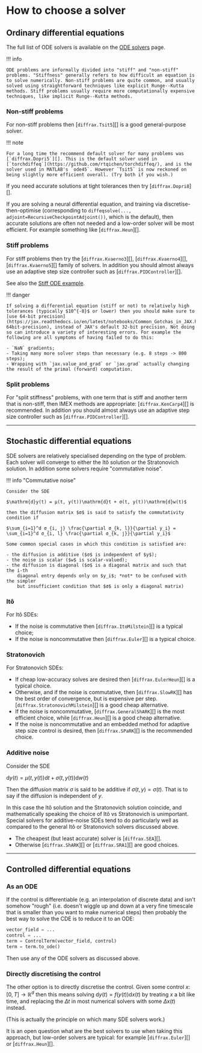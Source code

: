 # How to choose a solver

## Ordinary differential equations

The full list of ODE solvers is available on the [ODE solvers](../api/solvers/ode_solvers.md) page.

!!! info

    ODE problems are informally divided into "stiff" and "non-stiff" problems. "Stiffness" generally refers to how difficult an equation is to solve numerically. Non-stiff problems are quite common, and usually solved using straightforward techniques like explicit Runge--Kutta methods. Stiff problems usually require more computationally expensive techniques, like implicit Runge--Kutta methods.

### Non-stiff problems

For non-stiff problems then [`diffrax.Tsit5`][] is a good general-purpose solver.

!!! note
    
    For a long time the recommend default solver for many problems was [`diffrax.Dopri5`][]. This is the default solver used in [`torchdiffeq`](https://github.com/rtqichen/torchdiffeq/), and is the solver used in MATLAB's `ode45`. However `Tsit5` is now reckoned on being slightly more efficient overall. (Try both if you wish.)

If you need accurate solutions at tight tolerances then try [`diffrax.Dopri8`][].

If you are solving a neural differential equation, and training via discretise-then-optimise (corresponding to `diffeqsolve(..., adjoint=RecursiveCheckpointAdjoint())`, which is the default), then accurate solutions are often not needed and a low-order solver will be most efficient. For example something like [`diffrax.Heun`][].

### Stiff problems

For stiff problems then try the [`diffrax.Kvaerno3`][], [`diffrax.Kvaerno4`][], [`diffrax.Kvaerno5`][] family of solvers. In addition you should almost always use an adaptive step size controller such as [`diffrax.PIDController`][].

See also the [Stiff ODE example](../examples/stiff_ode.ipynb).

!!! danger

    If solving a differential equation (stiff or not) to relatively high tolerances (typically $10^{-8}$ or lower) then you should make sure to [use 64-bit precision](https://jax.readthedocs.io/en/latest/notebooks/Common_Gotchas_in_JAX.html#double-64bit-precision), instead of JAX's default 32-bit precision. Not doing so can introduce a variety of interesting errors. For example the following are all symptoms of having failed to do this:

    - `NaN` gradients;
    - Taking many more solver steps than necessary (e.g. 8 steps -> 800 steps);
    - Wrapping with `jax.value_and_grad` or `jax.grad` actually changing the result of the primal (forward) computation.

### Split problems

For "split stiffness" problems, with one term that is stiff and another term that is non-stiff, then IMEX methods are appropriate: [`diffrax.KenCarp4`][] is recommended. In addition you should almost always use an adaptive step size controller such as [`diffrax.PIDController`][].

---

## Stochastic differential equations

SDE solvers are relatively specialised depending on the type of problem. Each solver will converge to either the Itô solution or the Stratonovich solution. In addition some solvers require "commutative noise".

!!! info "Commutative noise"

    Consider the SDE

    $\mathrm{d}y(t) = μ(t, y(t))\mathrm{d}t + σ(t, y(t))\mathrm{d}w(t)$

    then the diffusion matrix $σ$ is said to satisfy the commutativity condition if

    $\sum_{i=1}^d σ_{i, j} \frac{\partial σ_{k, l}}{\partial y_i} = \sum_{i=1}^d σ_{i, l} \frac{\partial σ_{k, j}}{\partial y_i}$

    Some common special cases in which this condition is satisfied are:

    - the diffusion is additive ($σ$ is independent of $y$);
    - the noise is scalar ($w$ is scalar-valued);
    - the diffusion is diagonal ($σ$ is a diagonal matrix and such that the i-th
        diagonal entry depends only on $y_i$; *not* to be confused with the simpler
        but insufficient condition that $σ$ is only a diagonal matrix)

### Itô

For Itô SDEs:

- If the noise is commutative then [`diffrax.ItoMilstein`][] is a typical choice;
- If the noise is noncommutative then [`diffrax.Euler`][] is a typical choice.

### Stratonovich

For Stratonovich SDEs:

- If cheap low-accuracy solves are desired then [`diffrax.EulerHeun`][] is a typical choice.
- Otherwise, and if the noise is commutative, then [`diffrax.SlowRK`][] has the best order of convergence, but is expensive per step. [`diffrax.StratonovichMilstein`][] is a good cheap alternative.
- If the noise is noncommutative, [`diffrax.GeneralShARK`][] is the most efficient choice, while [`diffrax.Heun`][] is a good cheap alternative.
- If the noise is noncommutative and an embedded method for adaptive step size control is desired, then [`diffrax.SPaRK`][] is the recommended choice.

### Additive noise

Consider the SDE

$\mathrm{d}y(t) = μ(t, y(t))\mathrm{d}t + σ(t, y(t))\mathrm{d}w(t)$

Then the diffusion matrix $σ$ is said to be additive if $σ(t, y) = σ(t)$. That is to say if the diffusion is independent of $y$.

In this case the Itô solution and the Stratonovich solution coincide, and mathematically speaking the choice of Itô vs Stratonovich is unimportant. Special solvers for additive-noise SDEs tend to do particularly well as compared to the general Itô or Stratonovich solvers discussed above.

- The cheapest (but least accurate) solver is [`diffrax.SEA`][].
- Otherwise [`diffrax.ShARK`][] or [`diffrax.SRA1`][] are good choices.

---

## Controlled differential equations

### As an ODE

If the control is differentiable (e.g. an interpolation of discrete data) and isn't somehow "rough" (i.e. doesn't wiggle up and down at a very fine timescale that is smaller than you want to make numerical steps) then probably the best way to solve the CDE is to reduce it to an ODE:

```python
vector_field = ...
control = ...
term = ControlTerm(vector_field, control)
term = term.to_ode()
```

Then use any of the ODE solvers as discussed above.

### Directly discretising the control

The other option is to directly discretise the control. Given some control $x \colon [0, T] \to \mathbb{R}^d$ then this means solving $\mathrm{d}y(t) = f(y(t)) \mathrm{d} x(t)$ by treating $x$ a bit like time, and replacing the $\Delta t$ in most numerical solvers with some $\Delta x(t)$ instead.

(This is actually the principle on which many SDE solvers work.)

It is an open question what are the best solvers to use when taking this approach, but low-order solvers are typical: for example [`diffrax.Euler`][] or [`diffrax.Heun`][].
